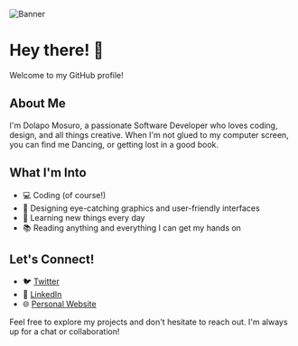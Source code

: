 ![Banner](https://res.cloudinary.com/dlapsie/image/upload/v1716379663/Frame_gy7yrl_zjqngx.png)
# Hey there! 👋

Welcome to my GitHub profile! 

## About Me
I'm Dolapo Mosuro, a passionate Software Developer who loves coding, design, and all things creative. When I'm not glued to my computer screen, you can find me Dancing, or getting lost in a good book.

## What I'm Into
- 💻 Coding (of course!)
- 🎨 Designing eye-catching graphics and user-friendly interfaces
- 🌱 Learning new things every day
- 📚 Reading anything and everything I can get my hands on

## Let's Connect!
- 🐦 [Twitter](https://twitter.com/DolapoMosuro)
- 💼 [LinkedIn](https://www.linkedin.com/in/dolapo-mosuro-23059076/)
- 🌐 [Personal Website](https://www.yourwebsite.com)

Feel free to explore my projects and don't hesitate to reach out. I'm always up for a chat or collaboration!
